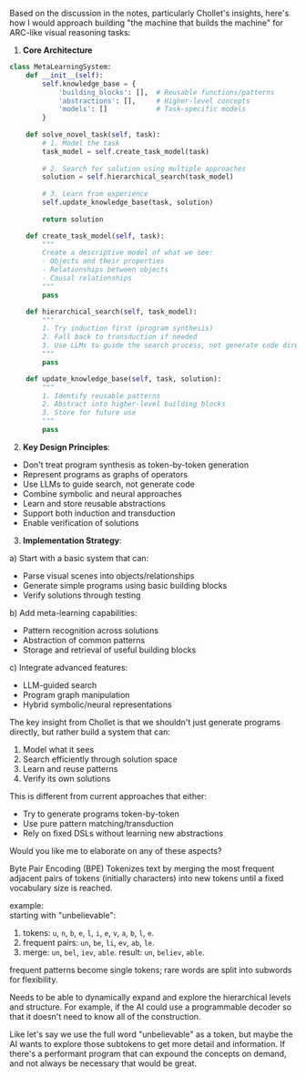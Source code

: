 Based on the discussion in the notes, particularly Chollet's insights, here's how I would approach building "the machine that builds the machine" for ARC-like visual reasoning tasks:

1. **Core Architecture**
```python
class MetaLearningSystem:
    def __init__(self):
        self.knowledge_base = {
            'building_blocks': [],  # Reusable functions/patterns
            'abstractions': [],     # Higher-level concepts
            'models': []            # Task-specific models
        }
        
    def solve_novel_task(self, task):
        # 1. Model the task
        task_model = self.create_task_model(task)
        
        # 2. Search for solution using multiple approaches
        solution = self.hierarchical_search(task_model)
        
        # 3. Learn from experience
        self.update_knowledge_base(task, solution)
        
        return solution

    def create_task_model(self, task):
        """
        Create a descriptive model of what we see:
        - Objects and their properties
        - Relationships between objects
        - Causal relationships
        """
        pass

    def hierarchical_search(self, task_model):
        """
        1. Try induction first (program synthesis)
        2. Fall back to transduction if needed
        3. Use LLMs to guide the search process, not generate code directly
        """
        pass

    def update_knowledge_base(self, task, solution):
        """
        1. Identify reusable patterns
        2. Abstract into higher-level building blocks
        3. Store for future use
        """
        pass
```

2. **Key Design Principles**:

- Don't treat program synthesis as token-by-token generation
- Represent programs as graphs of operators
- Use LLMs to guide search, not generate code
- Combine symbolic and neural approaches
- Learn and store reusable abstractions
- Support both induction and transduction
- Enable verification of solutions

3. **Implementation Strategy**:

a) Start with a basic system that can:
- Parse visual scenes into objects/relationships
- Generate simple programs using basic building blocks
- Verify solutions through testing

b) Add meta-learning capabilities:
- Pattern recognition across solutions
- Abstraction of common patterns
- Storage and retrieval of useful building blocks

c) Integrate advanced features:
- LLM-guided search
- Program graph manipulation
- Hybrid symbolic/neural representations

The key insight from Chollet is that we shouldn't just generate programs directly, but rather build a system that can:
1. Model what it sees
2. Search efficiently through solution space
3. Learn and reuse patterns
4. Verify its own solutions

This is different from current approaches that either:
- Try to generate programs token-by-token
- Use pure pattern matching/transduction
- Rely on fixed DSLs without learning new abstractions

Would you like me to elaborate on any of these aspects?




Byte Pair Encoding (BPE)
Tokenizes text by merging the most frequent adjacent pairs of tokens (initially characters) into new tokens until a fixed vocabulary size is reached. 

example:  
starting with "unbelievable":
1. tokens: `u`, `n`, `b`, `e`, `l`, `i`, `e`, `v`, `a`, `b`, `l`, `e`.
2. frequent pairs: `un`, `be`, `li`, `ev`, `ab`, `le`.
3. merge: `un`, `bel`, `iev`, `able`.
result: `un`, `believ`, `able`.

frequent patterns become single tokens; rare words are split into subwords for flexibility.


Needs to be able to dynamically expand and explore the hierarchical levels and structure.
For example, if the AI could use a programmable decoder so that it doesn't need to know all of the construction.

Like let's say we use the full word "unbelievable" as a token, but maybe the AI wants to explore those subtokens to get more detail and information. If there's a performant program that can expound the concepts on demand, and not always be necessary that would be great.

